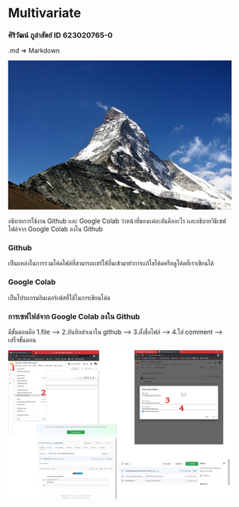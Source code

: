 # Multivariate

### ศิริวัฒน์ ภูลำสัตย์ ID 623020765-0

.md => Markdown

![kku_logo](5EA19EB705394295AAABE81215D549C6.jpg)

อธิบายการใช้งาน Github เเละ Google Colab ว่าหน้าที่ของเเต่ละอันคืออะไร เเละอธิบายวิธีเซฟไฟล์จาก Google Colab ลงใน Github

### Github

เป็นแหล่งในการรวมโค้ดไฟล์ที่สามารถเเชร์ให้้อื่นเข้ามาทำการเเก้ไขโค้ดหรือดูโค้ดที่เราเขียนได้

### Google Colab

เป็นโปรเเกรมอินเตอร์เฟสที่ใช้ในการเขียนโค้ด

### การเซฟไฟล์จาก Google Colab ลงใน Github

มีขั้นตอนคือ 1.file --> 2.บันทึกสำเนาใน github --> 3.ตั้งชื่อไฟล์ --> 4.ใส่ comment --> เสร็จขั้นตอน

![kku_logo](135493348_4754048618003758_8256895492636105570_n.jpg)
